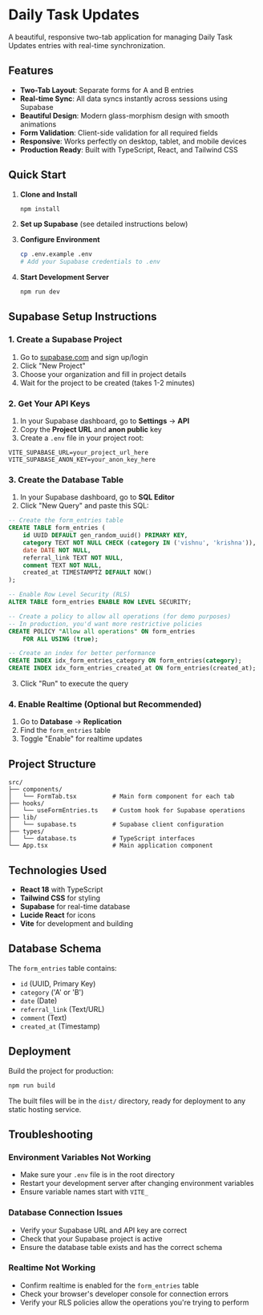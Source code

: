 # Daily Task Updates

A beautiful, responsive two-tab application for managing Daily Task Updates entries with real-time synchronization.

## Features

- **Two-Tab Layout**: Separate forms for A and B entries
- **Real-time Sync**: All data syncs instantly across sessions using Supabase
- **Beautiful Design**: Modern glass-morphism design with smooth animations
- **Form Validation**: Client-side validation for all required fields
- **Responsive**: Works perfectly on desktop, tablet, and mobile devices
- **Production Ready**: Built with TypeScript, React, and Tailwind CSS

## Quick Start

1. **Clone and Install**
   ```bash
   npm install
   ```

2. **Set up Supabase** (see detailed instructions below)

3. **Configure Environment**
   ```bash
   cp .env.example .env
   # Add your Supabase credentials to .env
   ```

4. **Start Development Server**
   ```bash
   npm run dev
   ```

## Supabase Setup Instructions

### 1. Create a Supabase Project

1. Go to [supabase.com](https://supabase.com) and sign up/login
2. Click "New Project"
3. Choose your organization and fill in project details
4. Wait for the project to be created (takes 1-2 minutes)

### 2. Get Your API Keys

1. In your Supabase dashboard, go to **Settings** → **API**
2. Copy the **Project URL** and **anon public** key
3. Create a `.env` file in your project root:

```env
VITE_SUPABASE_URL=your_project_url_here
VITE_SUPABASE_ANON_KEY=your_anon_key_here
```

### 3. Create the Database Table

1. In your Supabase dashboard, go to **SQL Editor**
2. Click "New Query" and paste this SQL:

```sql
-- Create the form_entries table
CREATE TABLE form_entries (
    id UUID DEFAULT gen_random_uuid() PRIMARY KEY,
    category TEXT NOT NULL CHECK (category IN ('vishnu', 'krishna')),
    date DATE NOT NULL,
    referral_link TEXT NOT NULL,
    comment TEXT NOT NULL,
    created_at TIMESTAMPTZ DEFAULT NOW()
);

-- Enable Row Level Security (RLS)
ALTER TABLE form_entries ENABLE ROW LEVEL SECURITY;

-- Create a policy to allow all operations (for demo purposes)
-- In production, you'd want more restrictive policies
CREATE POLICY "Allow all operations" ON form_entries
    FOR ALL USING (true);

-- Create an index for better performance
CREATE INDEX idx_form_entries_category ON form_entries(category);
CREATE INDEX idx_form_entries_created_at ON form_entries(created_at);
```

3. Click "Run" to execute the query

### 4. Enable Realtime (Optional but Recommended)

1. Go to **Database** → **Replication**
2. Find the `form_entries` table
3. Toggle "Enable" for realtime updates

## Project Structure

```
src/
├── components/
│   └── FormTab.tsx          # Main form component for each tab
├── hooks/
│   └── useFormEntries.ts    # Custom hook for Supabase operations
├── lib/
│   └── supabase.ts          # Supabase client configuration
├── types/
│   └── database.ts          # TypeScript interfaces
└── App.tsx                  # Main application component
```

## Technologies Used

- **React 18** with TypeScript
- **Tailwind CSS** for styling
- **Supabase** for real-time database
- **Lucide React** for icons
- **Vite** for development and building

## Database Schema

The `form_entries` table contains:
- `id` (UUID, Primary Key)
- `category` ('A' or 'B')
- `date` (Date)
- `referral_link` (Text/URL)
- `comment` (Text)
- `created_at` (Timestamp)

## Deployment

Build the project for production:

```bash
npm run build
```

The built files will be in the `dist/` directory, ready for deployment to any static hosting service.

## Troubleshooting

### Environment Variables Not Working
- Make sure your `.env` file is in the root directory
- Restart your development server after changing environment variables
- Ensure variable names start with `VITE_`

### Database Connection Issues
- Verify your Supabase URL and API key are correct
- Check that your Supabase project is active
- Ensure the database table exists and has the correct schema

### Realtime Not Working
- Confirm realtime is enabled for the `form_entries` table
- Check your browser's developer console for connection errors
- Verify your RLS policies allow the operations you're trying to perform
